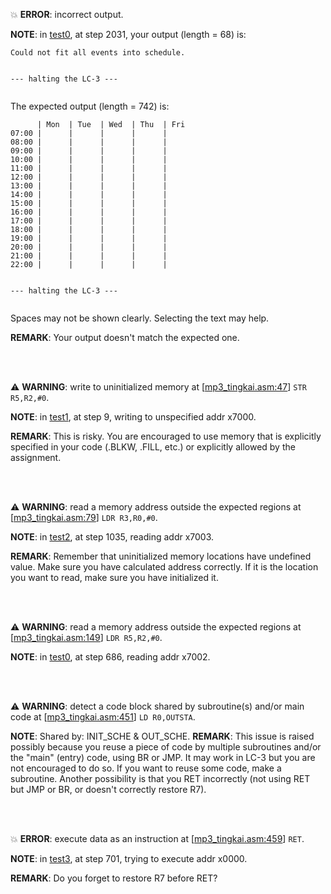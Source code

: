 :boom: **ERROR**: incorrect output.

**NOTE**: in [test0](test0), at step 2031, your output (length = 68) is:
```
Could not fit all events into schedule.


--- halting the LC-3 ---


```

The expected output (length = 742) is:
```
      | Mon  | Tue  | Wed  | Thu  | Fri  
07:00 |      |      |      |      |      
08:00 |      |      |      |      |      
09:00 |      |      |      |      |      
10:00 |      |      |      |      |      
11:00 |      |      |      |      |      
12:00 |      |      |      |      |      
13:00 |      |      |      |      |      
14:00 |      |      |      |      |      
15:00 |      |      |      |      |      
16:00 |      |      |      |      |      
17:00 |      |      |      |      |      
18:00 |      |      |      |      |      
19:00 |      |      |      |      |      
20:00 |      |      |      |      |      
21:00 |      |      |      |      |      
22:00 |      |      |      |      |      


--- halting the LC-3 ---


```

Spaces may not be shown clearly. Selecting the text may help. 


**REMARK**: Your output doesn't match the expected one. 

<br><br>

:warning: **WARNING**: write to uninitialized memory at [[mp3_tingkai.asm:47](mp3_tingkai.asm#L47)] `STR R5,R2,#0`.

**NOTE**: in [test1](test1), at step 9, writing to unspecified addr x7000.

**REMARK**: This is risky. You are encouraged to use memory that is explicitly specified in your code (.BLKW, .FILL, etc.) or explicitly allowed by the assignment. 

<br><br>

:warning: **WARNING**: read a memory address outside the expected regions at [[mp3_tingkai.asm:79](mp3_tingkai.asm#L79)] `LDR R3,R0,#0`.

**NOTE**: in [test2](test2), at step 1035, reading addr x7003.

**REMARK**: Remember that uninitialized memory locations have undefined value. Make sure you have calculated address correctly. If it is the location you want to read, make sure you have initialized it. 

<br><br>

:warning: **WARNING**: read a memory address outside the expected regions at [[mp3_tingkai.asm:149](mp3_tingkai.asm#L149)] `LDR R5,R2,#0`.

**NOTE**: in [test0](test0), at step 686, reading addr x7002.

<br><br>

:warning: **WARNING**: detect a code block shared by subroutine(s) and/or main code at [[mp3_tingkai.asm:451](mp3_tingkai.asm#L451)] `LD R0,OUTSTA`.

**NOTE**: Shared by: INIT_SCHE & OUT_SCHE.
**REMARK**: This issue is raised possibly because you reuse a piece of code by multiple subroutines and/or the "main" (entry) code, using BR or JMP. It may work in LC-3 but you are not encouraged to do so. If you want to reuse some code, make a subroutine. Another possibility is that you RET incorrectly (not using RET but JMP or BR, or doesn't correctly restore R7). 

<br><br>

:boom: **ERROR**: execute data as an instruction at [[mp3_tingkai.asm:459](mp3_tingkai.asm#L459)] `RET`.

**NOTE**: in [test3](test3), at step 701, trying to execute addr x0000.

**REMARK**: Do you forget to restore R7 before RET? 

<br><br>

